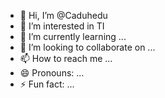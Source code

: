 - 👋 Hi, I’m @Caduhedu
- 👀 I’m interested in TI
- 🌱 I’m currently learning ...
- 💞️ I’m looking to collaborate on ...
- 📫 How to reach me ...
- 😄 Pronouns: ...
- ⚡ Fun fact: ...

<!---
Caduhedu/Caduhedu is a ✨ special ✨ repository because its `README.md` (this file) appears on your GitHub profile.
You can click the Preview link to take a look at your changes.
--->
